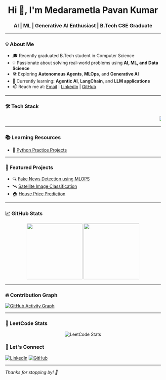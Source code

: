 <h1 align="center">Hi 👋, I'm Medarametla Pavan Kumar</h1>
<h3 align="center">AI | ML | Generative AI Enthusiast | B.Tech CSE Graduate</h3>

---

### 💡 About Me

- 🎓 Recently graduated B.Tech student in Computer Science  
- 💡 Passionate about solving real-world problems using **AI, ML, and Data Science**  
- 🛠️ Exploring **Autonomous Agents**, **MLOps**, and **Generative AI**  
- 🌱 Currently learning: **Agentic AI**, **LangChain**, and **LLM applications**  
- 📫 Reach me at: [Email](mailto:medarametlapavankumar18@gmail.com) | [LinkedIn](https://www.linkedin.com/in/pavan-kumar-medarametla-78676a22a/) | [GitHub](https://github.com/PavanKumar599)

---

### 🛠️ Tech Stack

<p align="center">
  <marquee behavior="scroll" direction="left" scrollamount="7">
    <img src="https://img.shields.io/badge/Python-3776AB?style=for-the-badge&logo=python&logoColor=white"/>
    <img src="https://img.shields.io/badge/Java-ED8B00?style=for-the-badge&logo=java&logoColor=white"/>
    <img src="https://img.shields.io/badge/DBMS-4479A1?style=for-the-badge"/>
    <img src="https://img.shields.io/badge/SQL-003B57?style=for-the-badge&logo=mysql&logoColor=white"/>
    <img src="https://img.shields.io/badge/Git-F05032?style=for-the-badge&logo=git&logoColor=white"/>
    <img src="https://img.shields.io/badge/Machine%20Learning-FF6F00?style=for-the-badge"/>
    <img src="https://img.shields.io/badge/Deep%20Learning-8E24AA?style=for-the-badge"/>
    <img src="https://img.shields.io/badge/TensorFlow-FF6F00?style=for-the-badge&logo=tensorflow&logoColor=white"/>
    <img src="https://img.shields.io/badge/scikit--learn-F7931E?style=for-the-badge&logo=scikit-learn&logoColor=white"/>
    <img src="https://img.shields.io/badge/MLOps-0064a5?style=for-the-badge"/>
    <img src="https://img.shields.io/badge/NLP-007ACC?style=for-the-badge"/>
    <img src="https://img.shields.io/badge/RAG-0066CC?style=for-the-badge&logo=semantic-release&logoColor=white" />
    <img src="https://img.shields.io/badge/Generative%20AI-ff4081?style=for-the-badge"/>
  </marquee>
</p>

---

### 📚 Learning Resources

- 🐍 [Python Practice Projects](https://github.com/PavanKumar599/python)

---

### 🚀 Featured Projects

- 🔍 [Fake News Detection using MLOPS](https://github.com/PavanKumar599/Fake-news-Detection)
- 🛰️ [Satellite Image Classification](https://github.com/PavanKumar599/satellite-image-classification) <!-- Replace with actual repo -->
- 🏠 [House Price Prediction](https://github.com/PavanKumar599/House-price-prediction) <!-- Replace with actual repo -->

---

### 📈 GitHub Stats

<p align="center">
  <img src="https://github-readme-stats.vercel.app/api?username=PavanKumar599&show_icons=true&theme=radical" height="180"/>
  <img src="https://github-readme-stats.vercel.app/api/top-langs/?username=PavanKumar599&layout=compact&theme=radical" height="180"/>
</p>

---

### 🔥 Contribution Graph

[![GitHub Activity Graph](https://github-readme-activity-graph.vercel.app/graph?username=PavanKumar599&theme=react-dark)](https://github.com/ashutosh00710/github-readme-activity-graph)

---

### 🧠 LeetCode Stats

<p align="center">
  <img src="https://leetcard.jacoblin.cool/pavan_kumar599?ext=contest&theme=dark" alt="LeetCode Stats" />
</p>


### 🤝 Let's Connect

[![LinkedIn](https://img.shields.io/badge/LinkedIn-blue?style=for-the-badge&logo=linkedin&logoColor=white)](https://www.linkedin.com/in/pavan-kumar-medarametla-78676a22a/)
[![GitHub](https://img.shields.io/badge/GitHub-100000?style=for-the-badge&logo=github&logoColor=white)](https://github.com/PavanKumar599)

---

*Thanks for stopping by! 🚀*

